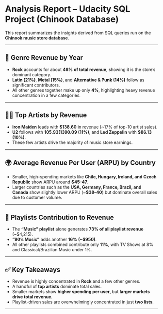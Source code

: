 # Analysis Report – Udacity SQL Project (Chinook Database)

This report summarizes the insights derived from SQL queries run on the **Chinook music store database**.

---

## 🎵 Genre Revenue by Year
- **Rock** accounts for about **46% of total revenue**, showing it is the store’s dominant category.
- **Latin (21%)**, **Metal (15%)**, and **Alternative & Punk (14%)** follow as significant contributors.
- All other genres together make up only **4%**, highlighting heavy revenue concentration in a few categories.

---

## 👩‍🎤 Top Artists by Revenue
- **Iron Maiden** leads with **$138.60** in revenue (~17% of top-10 artist sales).
- **U2** follows with **$105.93 (13%)**, **Metallica** with **$90.09 (11%)**, and **Led Zeppelin** with **$86.13 (10%)**.
- These few artists drive the majority of music store earnings.

---

## 🌍 Average Revenue Per User (ARPU) by Country
- Smaller, high-spending markets like **Chile, Hungary, Ireland, and Czech Republic** show ARPU around **$45–47**.  
- Larger countries such as the **USA, Germany, France, Brazil, and Canada** show slightly lower ARPU (~**$38–40**) but dominate overall sales due to customer volume.

---

## 📀 Playlists Contribution to Revenue
- The **“Music” playlist** alone generates **73% of all playlist revenue** (~$4,215).  
- **“90’s Music”** adds another **16% (~$950)**.  
- All other playlists combined contribute only **11%**, with TV Shows at 8% and Classical/Brazilian Music under 1%.

---

## ✅ Key Takeaways
- Revenue is highly concentrated in **Rock** and a few other genres.  
- A handful of **top artists** dominate total sales.  
- Smaller markets show **higher spending per user**, but **larger markets drive total revenue**.  
- Playlist-driven sales are overwhelmingly concentrated in just **two lists**.  

---
